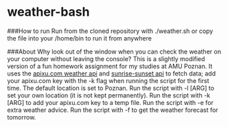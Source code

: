 # weather-bash

###How to run
Run from the cloned repository with ./weather.sh or copy the file into your /home/bin to run it from anywhere

###About
Why look out of the window when you can check the weather on your computer without leaving the console?
This is a slightly modified version of a fun homework assignment for my studies at AMU Poznan.
It uses the [apixu.com weather api](https://www.apixu.com) and [sunrise-sunset api](https://api.sunrise-sunset.org) to fetch data; add your apixu.com key with the -k flag when running the script for the first time.
The default location is set to Poznan. Run the script with -l [ARG] to set your own location (it is not kept permanently).
Run the script with -k [ARG] to add your apixu.com key to a temp file.
Run the script with -e for extra weather advice.
Run the script with -f to get the weather forecast for tomorrow.